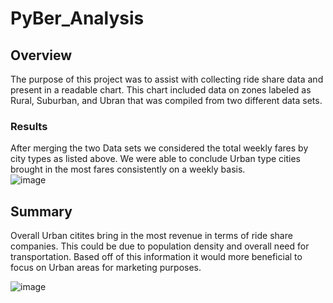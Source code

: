 # PyBer_Analysis

## Overview 
The purpose of this project was to assist with collecting ride share data and present in a readable chart. This chart included data on zones labeled as Rural, Suburban, and Ubran that was compiled from two different data sets.     

### Results 
After merging the two Data sets we considered the total weekly fares by city types as listed above. We were able to conclude Urban type cities brought in the most fares consistently on a weekly basis.  
![image](https://user-images.githubusercontent.com/114880173/219884779-e9903071-8fe0-400b-a657-7642b8b34fdc.png)

## Summary 
Overall Urban citites bring in the most revenue in terms of ride share companies. This could be due to population density and overall need for transportation. Based off of this information it would more beneficial to focus on Urban areas for marketing purposes. 

![image](https://user-images.githubusercontent.com/114880173/219885147-fec6e91c-cfdb-4f21-82f6-1d3afd078cb0.png)
